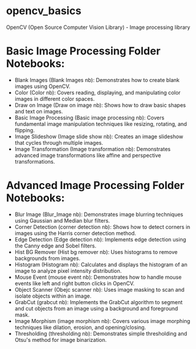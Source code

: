 # opencv_basics
OpenCV (Open Source Computer Vision Library) - Image processing library

# Basic Image Processing Folder Notebooks:
- Blank Images (Blank Images nb): Demonstrates how to create blank images using OpenCV.
- Color (Color nb): Covers reading, displaying, and manipulating color images in different color spaces.
- Draw on Image (Draw on image nb): Shows how to draw basic shapes and text on images.
- Basic Image Processing (Basic image processing nb): Covers fundamental image manipulation techniques like resizing, rotating, and flipping.
- Image Slideshow (Image slide show nb): Creates an image slideshow that cycles through multiple images.
- Image Transformation (Image transformation nb): Demonstrates advanced image transformations like affine and perspective transformations.

# Advanced Image Processing Folder Notebooks:
- Blur Image (Blur_Image nb): Demonstrates image blurring techniques using Gaussian and Median blur filters.
- Corner Detection (corner detection nb): Shows how to detect corners in images using the Harris corner detection method.
- Edge Detection (Edge detection nb): Implements edge detection using the Canny edge and Sobel filters.
- Hist BG Remover (Hist bg remover nb): Uses histograms to remove backgrounds from images.
- Histogram (Histogram nb): Calculates and displays the histogram of an image to analyze pixel intensity distribution.
- Mouse Event (mouse event nb): Demonstrates how to handle mouse events like left and right button clicks in OpenCV.
- Object Scanner (Obejc scanner nb): Uses image masking to scan and isolate objects within an image.
- GrabCut (grabcut nb): Implements the GrabCut algorithm to segment and cut objects from an image using a background and foreground mask.
- Image Morphism (image morphism nb): Covers various image morphing techniques like dilation, erosion, and opening/closing.
- Thresholding (thresholding nb): Demonstrates simple thresholding and Otsu's method for image binarization.
